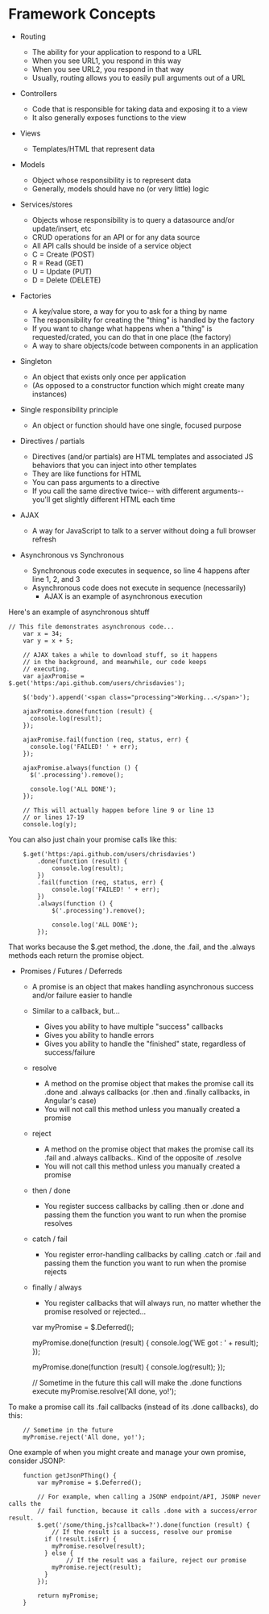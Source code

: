 # Framework Concepts

- Routing
	- The ability for your application to respond to a URL
	- When you see URL1, you respond in this way
	- When you see URL2, you respond in that way
	- Usually, routing allows you to easily pull arguments out of a URL

- Controllers
	- Code that is responsible for taking data and exposing it to a view
	- It also generally exposes functions to the view

- Views
	- Templates/HTML that represent data

- Models
	- Object whose responsibility is to represent data
	- Generally, models should have no (or very little) logic

- Services/stores
	- Objects whose responsibility is to query a datasource and/or update/insert, etc
	- CRUD operations for an API or for any data source
	- All API calls should be inside of a service object
	- C = Create (POST)
	- R = Read (GET)
	- U = Update (PUT)
	- D = Delete (DELETE)

- Factories
	- A key/value store, a way for you to ask for a thing by name
	- The responsibility for creating the "thing" is handled by the factory
	- If you want to change what happens when a "thing" is requested/crated, you can
	do that in one place (the factory)
	- A way to share objects/code between components in an application

- Singleton
	- An object that exists only once per application
	- (As opposed to a constructor function which might create many instances)

- Single responsibility principle
	- An object or function should have one single, focused purpose

- Directives / partials
	- Directives (and/or partials) are HTML templates and associated JS behaviors
	that you can inject into other templates
	- They are like functions for HTML
	- You can pass arguments to a directive
	- If you call the same directive twice-- with different arguments-- you'll get
	slightly different HTML each time

- AJAX
	- A way for JavaScript to talk to a server without doing a full browser refresh

- Asynchronous vs Synchronous
	- Synchronous code executes in sequence, so line 4 happens after line 1, 2, and 3
	- Asynchronous code does not execute in sequence (necessarily)
		- AJAX is an example of asynchronous execution

Here's an example of asynchronous shtuff

    // This file demonstrates asynchronous code...
		var x = 34;
		var y = x + 5;

		// AJAX takes a while to download stuff, so it happens
		// in the background, and meanwhile, our code keeps
		// executing.
		var ajaxPromise = $.get('https:/api.github.com/users/chrisdavies');

		$('body').append('<span class="processing">Working...</span>');

		ajaxPromise.done(function (result) {
		  console.log(result);
		});

		ajaxPromise.fail(function (req, status, err) {
		  console.log('FAILED! ' + err);
		});

		ajaxPromise.always(function () {
		  $('.processing').remove();

		  console.log('ALL DONE');
		});

		// This will actually happen before line 9 or line 13
		// or lines 17-19
		console.log(y);

You can also just chain your promise calls like this:

		$.get('https:/api.github.com/users/chrisdavies')
			.done(function (result) {
				console.log(result);
			})
			.fail(function (req, status, err) {
				console.log('FAILED! ' + err);
			})
			.always(function () {
				$('.processing').remove();

				console.log('ALL DONE');
			});

That works because the $.get method, the .done, the .fail, and the .always
methods each return the promise object.

- Promises / Futures / Deferreds
	- A promise is an object that makes handling asynchronous success and/or
	failure easier to handle
	- Similar to a callback, but...
		- Gives you ability to have multiple "success" callbacks
		- Gives you ability to handle errors
		- Gives you ability to handle the "finished" state, regardless of success/failure
	- resolve
		- A method on the promise object that makes the promise call its .done and
		.always callbacks (or .then and .finally callbacks, in Angular's case)
		- You will not call this method unless you manually created a promise
	- reject
		- A method on the promise object that makes the promise call its .fail and
		.always callbacks.. Kind of the opposite of .resolve
		- You will not call this method unless you manually created a promise
	- then / done
		- You register success callbacks by calling .then or .done and passing
		them the function you want to run when the promise resolves
	- catch / fail
		- You register error-handling callbacks by calling .catch or .fail and
		passing them the function you want to run when the promise rejects
	- finally / always
		- You register callbacks that will always run, no matter whether the
		promise resolved or rejected...


		var myPromise = $.Deferred();

		myPromise.done(function (result) {
		  console.log('WE got : ' + result);
		});

		myPromise.done(function (result) {
		  console.log(result);
		});

		// Sometime in the future this call will make the .done functions execute
		myPromise.resolve('All done, yo!');

To make a promise call its .fail callbacks (instead of its .done callbacks), do this:

		// Sometime in the future
		myPromise.reject('All done, yo!');

One example of when you might create and manage your own promise, consider JSONP:

		function getJsonPThing() {
			var myPromise = $.Deferred();

			// For example, when calling a JSONP endpoint/API, JSONP never calls the
			// fail function, because it calls .done with a success/error result.
			$.get('/some/thing.js?callback=?').done(function (result) {
				// If the result is a success, resolve our promise
			  if (!result.isErr) {
			    myPromise.resolve(result);
			  } else {
					// If the result was a failure, reject our promise
			    myPromise.reject(result);
			  }
			});

			return myPromise;
		}
